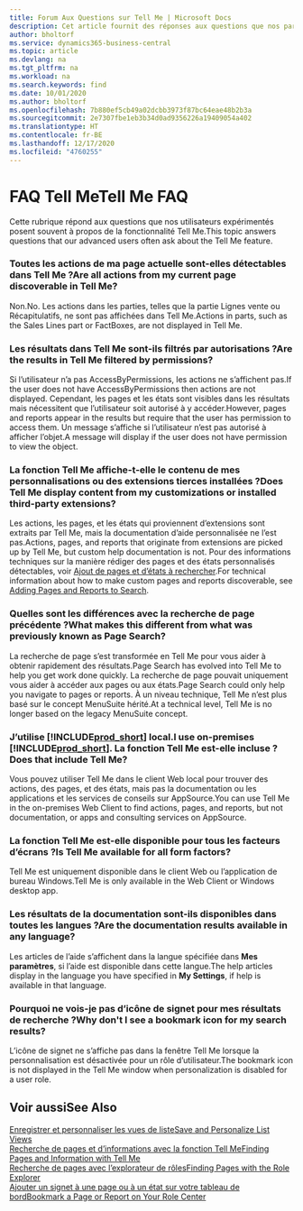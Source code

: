 ```yaml
---
title: Forum Aux Questions sur Tell Me | Microsoft Docs
description: Cet article fournit des réponses aux questions que nos partenaires et clients posent souvent sur Tell Me.
author: bholtorf
ms.service: dynamics365-business-central
ms.topic: article
ms.devlang: na
ms.tgt_pltfrm: na
ms.workload: na
ms.search.keywords: find
ms.date: 10/01/2020
ms.author: bholtorf
ms.openlocfilehash: 7b880ef5cb49a02dcbb3973f87bc64eae48b2b3a
ms.sourcegitcommit: 2e7307fbe1eb3b34d0ad9356226a19409054a402
ms.translationtype: HT
ms.contentlocale: fr-BE
ms.lasthandoff: 12/17/2020
ms.locfileid: "4760255"
---
```

# <a name="tell-me-faq"></a><span data-ttu-id="3d229-103">FAQ Tell Me</span><span class="sxs-lookup"><span data-stu-id="3d229-103">Tell Me FAQ</span></span>
<span data-ttu-id="3d229-104">Cette rubrique répond aux questions que nos utilisateurs expérimentés posent souvent à propos de la fonctionnalité Tell Me.</span><span class="sxs-lookup"><span data-stu-id="3d229-104">This topic answers questions that our advanced users often ask about the Tell Me feature.</span></span>

### <a name="are-all-actions-from-my-current-page-discoverable-in-tell-me"></a><span data-ttu-id="3d229-105">Toutes les actions de ma page actuelle sont-elles détectables dans Tell Me ?</span><span class="sxs-lookup"><span data-stu-id="3d229-105">Are all actions from my current page discoverable in Tell Me?</span></span>
<span data-ttu-id="3d229-106">Non.</span><span class="sxs-lookup"><span data-stu-id="3d229-106">No.</span></span> <span data-ttu-id="3d229-107">Les actions dans les parties, telles que la partie Lignes vente ou Récapitulatifs, ne sont pas affichées dans Tell Me.</span><span class="sxs-lookup"><span data-stu-id="3d229-107">Actions in parts, such as the Sales Lines part or FactBoxes, are not displayed in Tell Me.</span></span>

### <a name="are-the-results-in-tell-me-filtered-by-permissions"></a><span data-ttu-id="3d229-108">Les résultats dans Tell Me sont-ils filtrés par autorisations ?</span><span class="sxs-lookup"><span data-stu-id="3d229-108">Are the results in Tell Me filtered by permissions?</span></span>
<span data-ttu-id="3d229-109">Si l’utilisateur n’a pas AccessByPermissions, les actions ne s’affichent pas.</span><span class="sxs-lookup"><span data-stu-id="3d229-109">If the user does not have AccessByPermissions then actions are not displayed.</span></span> <span data-ttu-id="3d229-110">Cependant, les pages et les états sont visibles dans les résultats mais nécessitent que l’utilisateur soit autorisé à y accéder.</span><span class="sxs-lookup"><span data-stu-id="3d229-110">However, pages and reports appear in the results but require that the user has permission to access them.</span></span> <span data-ttu-id="3d229-111">Un message s’affiche si l’utilisateur n’est pas autorisé à afficher l’objet.</span><span class="sxs-lookup"><span data-stu-id="3d229-111">A message will display if the user does not have permission to view the object.</span></span>

### <a name="does-tell-me-display-content-from-my-customizations-or-installed-third-party-extensions"></a><span data-ttu-id="3d229-112">La fonction Tell Me affiche-t-elle le contenu de mes personnalisations ou des extensions tierces installées ?</span><span class="sxs-lookup"><span data-stu-id="3d229-112">Does Tell Me display content from my customizations or installed third-party extensions?</span></span>
<span data-ttu-id="3d229-113">Les actions, les pages, et les états qui proviennent d’extensions sont extraits par Tell Me, mais la documentation d’aide personnalisée ne l’est pas.</span><span class="sxs-lookup"><span data-stu-id="3d229-113">Actions, pages, and reports that originate from extensions are picked up by Tell Me, but custom help documentation is not.</span></span> <span data-ttu-id="3d229-114">Pour des informations techniques sur la manière rédiger des pages et des états personnalisés détectables, voir [Ajout de pages et d’états à rechercher](/dynamics365/business-central/dev-itpro/developer/devenv-al-menusuite-functionality).</span><span class="sxs-lookup"><span data-stu-id="3d229-114">For technical information about how to make custom pages and reports discoverable, see [Adding Pages and Reports to Search](/dynamics365/business-central/dev-itpro/developer/devenv-al-menusuite-functionality).</span></span>

### <a name="what-makes-this-different-from-what-was-previously-known-as-page-search"></a><span data-ttu-id="3d229-115">Quelles sont les différences avec la recherche de page précédente ?</span><span class="sxs-lookup"><span data-stu-id="3d229-115">What makes this different from what was previously known as Page Search?</span></span>
<span data-ttu-id="3d229-116">La recherche de page s’est transformée en Tell Me pour vous aider à obtenir rapidement des résultats.</span><span class="sxs-lookup"><span data-stu-id="3d229-116">Page Search has evolved into Tell Me to help you get work done quickly.</span></span> <span data-ttu-id="3d229-117">La recherche de page pouvait uniquement vous aider à accéder aux pages ou aux états.</span><span class="sxs-lookup"><span data-stu-id="3d229-117">Page Search could only help you navigate to pages or reports.</span></span> <span data-ttu-id="3d229-118">À un niveau technique, Tell Me n’est plus basé sur le concept MenuSuite hérité.</span><span class="sxs-lookup"><span data-stu-id="3d229-118">At a technical level, Tell Me is no longer based on the legacy MenuSuite concept.</span></span>

### <a name="i-use-on-premises-prod_short-does-that-include-tell-me"></a><span data-ttu-id="3d229-119">J’utilise [!INCLUDE[prod_short](includes/prod_short.md)] local.</span><span class="sxs-lookup"><span data-stu-id="3d229-119">I use on-premises [!INCLUDE[prod_short](includes/prod_short.md)].</span></span> <span data-ttu-id="3d229-120">La fonction Tell Me est-elle incluse ?</span><span class="sxs-lookup"><span data-stu-id="3d229-120">Does that include Tell Me?</span></span>
<span data-ttu-id="3d229-121">Vous pouvez utiliser Tell Me dans le client Web local pour trouver des actions, des pages, et des états, mais pas la documentation ou les applications et les services de conseils sur AppSource.</span><span class="sxs-lookup"><span data-stu-id="3d229-121">You can use Tell Me in the on-premises Web Client to find actions, pages, and reports, but not documentation, or apps and consulting services on AppSource.</span></span>

### <a name="is-tell-me-available-for-all-form-factors"></a><span data-ttu-id="3d229-122">La fonction Tell Me est-elle disponible pour tous les facteurs d’écrans ?</span><span class="sxs-lookup"><span data-stu-id="3d229-122">Is Tell Me available for all form factors?</span></span>
<span data-ttu-id="3d229-123">Tell Me est uniquement disponible dans le client Web ou l’application de bureau Windows.</span><span class="sxs-lookup"><span data-stu-id="3d229-123">Tell Me is only available in the Web Client or Windows desktop app.</span></span>

### <a name="are-the-documentation-results-available-in-any-language"></a><span data-ttu-id="3d229-124">Les résultats de la documentation sont-ils disponibles dans toutes les langues ?</span><span class="sxs-lookup"><span data-stu-id="3d229-124">Are the documentation results available in any language?</span></span>
<span data-ttu-id="3d229-125">Les articles de l’aide s’affichent dans la langue spécifiée dans **Mes paramètres**, si l’aide est disponible dans cette langue.</span><span class="sxs-lookup"><span data-stu-id="3d229-125">The help articles display in the language you have specified in **My Settings**, if help is available in that language.</span></span>

### <a name="why-dont-i-see-a-bookmark-icon-for-my-search-results"></a><span data-ttu-id="3d229-126">Pourquoi ne vois-je pas d’icône de signet pour mes résultats de recherche ?</span><span class="sxs-lookup"><span data-stu-id="3d229-126">Why don't I see a bookmark icon for my search results?</span></span>
<span data-ttu-id="3d229-127">L’icône de signet ne s’affiche pas dans la fenêtre Tell Me lorsque la personnalisation est désactivée pour un rôle d’utilisateur.</span><span class="sxs-lookup"><span data-stu-id="3d229-127">The bookmark icon is not displayed in the Tell Me window when personalization is disabled for a user role.</span></span>


## <a name="see-also"></a><span data-ttu-id="3d229-128">Voir aussi</span><span class="sxs-lookup"><span data-stu-id="3d229-128">See Also</span></span>  
[<span data-ttu-id="3d229-129">Enregistrer et personnaliser les vues de liste</span><span class="sxs-lookup"><span data-stu-id="3d229-129">Save and Personalize List Views</span></span>](ui-views.md)  
[<span data-ttu-id="3d229-130">Recherche de pages et d’informations avec la fonction Tell Me</span><span class="sxs-lookup"><span data-stu-id="3d229-130">Finding Pages and Information with Tell Me</span></span>](ui-search.md)  
[<span data-ttu-id="3d229-131">Recherche de pages avec l’explorateur de rôles</span><span class="sxs-lookup"><span data-stu-id="3d229-131">Finding Pages with the Role Explorer</span></span>](ui-role-explorer.md)  
[<span data-ttu-id="3d229-132">Ajouter un signet à une page ou à un état sur votre tableau de bord</span><span class="sxs-lookup"><span data-stu-id="3d229-132">Bookmark a Page or Report on Your Role Center</span></span>](ui-bookmarks.md)
